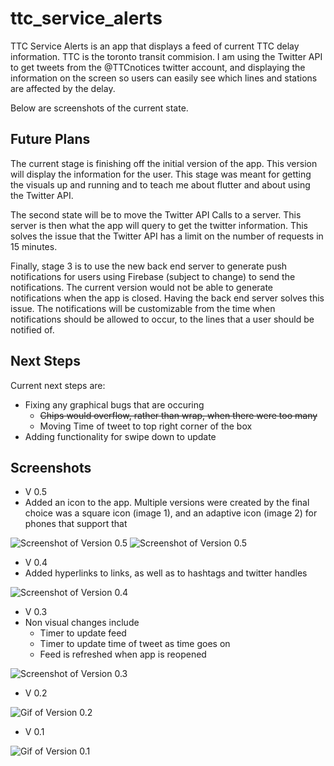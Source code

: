 # ttc_service_alerts

TTC Service Alerts is an app that displays a feed of current TTC delay information.
TTC is the toronto transit commision. I am using the Twitter API to get tweets
from the @TTCnotices twitter account, and displaying the information on the 
screen so users can easily see which lines and stations are affected by the delay.

Below are screenshots of the current state.

## Future Plans

The current stage is finishing off the initial version of the app. This version
will display the information for the user. This stage was meant for getting the
visuals up and running and to teach me about flutter and about using the Twitter
API.

The second state will be to move the Twitter API Calls to a server. This server is
then what the app will query to get the twitter information. This solves the issue
that the Twitter API has a limit on the number of requests in 15 minutes. 

Finally, stage 3 is to use the new back end server to generate push notifications
for users using Firebase (subject to change) to send the notifications. The current
version would not be able to generate notifications when the app is closed. Having
the back end server solves this issue. The notifications will be customizable 
from the time when notifications should be allowed to occur, to the lines that a
user should be notified of.

## Next Steps

Current next steps are:
* Fixing any graphical bugs that are occuring
  * ~~Chips would overflow, rather than wrap, when there were too many~~
  * Moving Time of tweet to top right corner of the box
* Adding functionality for swipe down to update

## Screenshots

* V 0.5
* Added an icon to the app. Multiple versions were created by the final choice 
  was a square icon (image 1), and an adaptive icon (image 2) for phones that 
  support that

![Screenshot of Version 0.5](/assets/v_0_5_image1.png)
![Screenshot of Version 0.5](/assets/v_0_5_image2.png)

* V 0.4
* Added hyperlinks to links, as well as to hashtags and twitter handles

![Screenshot of Version 0.4](/assets/v_0_4.png)

* V 0.3
*  Non visual changes include
    * Timer to update feed
    * Timer to update time of tweet as time goes on
    * Feed is refreshed when app is reopened

![Screenshot of Version 0.3](/assets/v_0_3.png)

* V 0.2

![Gif of Version 0.2](/assets/v_0_2.gif)

* V 0.1

![Gif of Version 0.1](/assets/v_0_1.gif)
